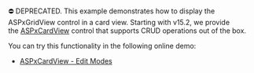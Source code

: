 ⛔ DEPRECATED. This example demonstrates how to display the ASPxGridView control in a card view. Starting with v15.2, we provide the <a href="https://docs.devexpress.com/AspNet/DevExpress.Web.ASPxCardView">ASPxCardView</a> control that supports CRUD operations out of the box.

You can try this functionality in the following online demo:

- <a href="https://demos.devexpress.com/ASPxCardViewDemos/Editing/EditModes.aspx">ASPxCardView - Edit Modes</a>